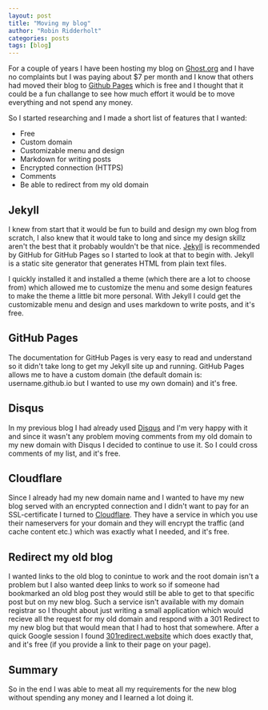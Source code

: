 ```yaml
---
layout: post
title: "Moving my blog"
author: "Robin Ridderholt"
categories: posts
tags: [blog]
---
```


For a couple of years I have been hosting my blog on [Ghost.org](https://www.ghost.org) and I have no complaints but I was paying about $7 per month and I know that others had moved their blog to [Github Pages](https://pages.github.com) which is free and I thought that it could be a fun challange to see how much effort it would be to move everything and not spend any money.

So I started researching and I made a short list of features that I wanted:
* Free
* Custom domain
* Customizable menu and design
* Markdown for writing posts
* Encrypted connection (HTTPS)
* Comments
* Be able to redirect from my old domain

## Jekyll
I knew from start that it would be fun to build and design my own blog from scratch, I also knew that it would take to long and since my design skillz aren't the best that it probably wouldn't be that nice. [Jekyll](https://jekyllrb.com/) is recommended by GitHub for GitHub Pages so I started to look at that to begin with. Jekyll is a static site generator that generates HTML from plain text files.

I quickly installed it and installed a theme (which there are a lot to choose from) which allowed me to customize the menu and some design features to make the theme a little bit more personal. With Jekyll I could get the customizable menu and design and uses markdown to write posts, and it's free.

## GitHub Pages
The documentation for GitHub Pages is very easy to read and understand so it didn't take long to get my Jekyll site up and running. GitHub Pages allows me to have a custom domain (the default domain is: username.github.io but I wanted to use my own domain) and it's free.

## Disqus
In my previous blog I had already used [Disqus](https://disqus.com/) and I'm very happy with it and since it wasn't any problem moving comments from my old domain to my new domain with Disqus I decided to continue to use it. So I could cross comments of my list, and it's free.

## Cloudflare
Since I already had my new domain name and I wanted to have my new blog served with an encrypted connection and I didn't want to pay for an SSL-certificate I turned to [Cloudflare](https://www.cloudflare.com/). They have a service in which you use their nameservers for your domain and they will encrypt the traffic (and cache content etc.) which was exactly what I needed, and it's free.

## Redirect my old blog
I wanted links to the old blog to conintue to work and the root domain isn't a problem but I also wanted deep links to work so if someone had bookmarked an old blog post they would still be able to get to that specific post but on my new blog. Such a service isn't available with my domain registrar so I thought about just writing a small application which would recieve all the request for my old domain and respond with a 301 Redirect to my new blog but that would mean that I had to host that somewhere. After a quick Google session I found [301redirect.website](https://301redirect.website/) which does exactly that, and it's free (if you provide a link to their page on your page).

## Summary
So in the end I was able to meat all my requirements for the new blog without spending any money and I learned a lot doing it.





